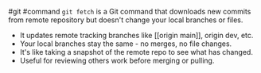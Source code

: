 #git #command
`git fetch` is a Git command that downloads new commits from remote repository but doesn't change your local branches or files.

- It updates remote tracking branches like [[origin main]], origin dev, etc.
- Your local branches stay the same - no merges, no file changes.
- It's like taking a snapshot of the remote repo to see what has changed.
- Useful for reviewing others work before merging or pulling.
